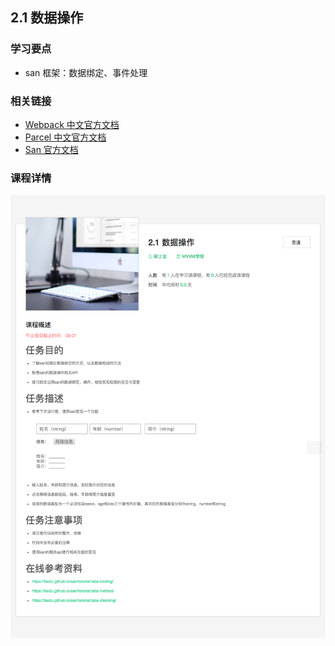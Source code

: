## 2.1 数据操作

### 学习要点

* san 框架：数据绑定、事件处理

### 相关链接

* [Webpack 中文官方文档](https://doc.webpack-china.org/)
* [Parcel 中文官方文档](https://zh.parceljs.org/)
* [San 官方文档](https://baidu.github.io/san/)

### 课程详情

![](./2-1.png)